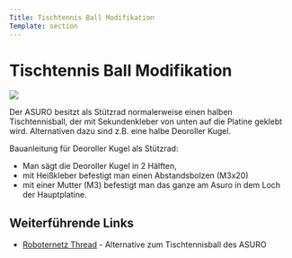 ```yaml
---
Title: Tischtennis Ball Modifikation
Template: section
---
```


# Tischtennis Ball Modifikation

![](%assets-url%/deoroller_mod.jpg)

Der ASURO besitzt als Stützrad normalerweise einen halben Tischtennisball, der mit Sekundenkleber von unten auf die Platine geklebt wird. Alternativen dazu sind z.B. eine halbe Deoroller Kugel. 

Bauanleitung für Deoroller Kugel als Stützrad: 



*   Man sägt die Deoroller Kugel in 2 Hälften, 
*   mit Heißkleber befestigt man einen Abstandsbolzen (M3x20) 
*   mit einer Mutter (M3) befestigt man das ganze am Asuro in dem Loch der Hauptplatine. 



## Weiterführende Links

*   [Roboternetz Thread][2] - Alternative zum Tischtennisball des ASURO

 [2]: http://www.roboternetz.de/phpBB2/zeigebeitrag.php?t=5856